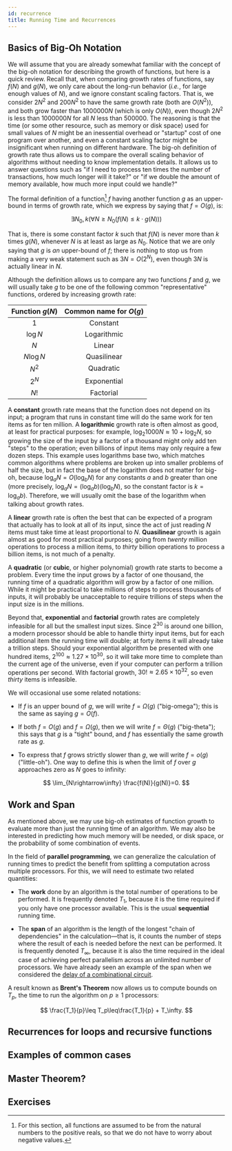 ```yaml
---
id: recurrence
title: Running Time and Recurrences
---
```


## Basics of Big-Oh Notation

We will assume that you are already somewhat familiar with the concept of the big-oh notation for describing the growth of functions, but here is a quick review.
Recall that, when comparing growth rates of functions, say $f(N)$ and $g(N)$, we only care about the long-run behavior (_i.e._, for large enough values of $N$), and we ignore constant scaling factors.
That is, we consider $2N^2$ and $200N^2$ to have the same growth rate (both are $O(N^2)$), and both grow faster than $1000000N$ (which is only $O(N)$), even though $2N^2$ is less than $1000000N$ for all $N$ less than $500000$.
The reasoning is that the time (or some other resource, such as memory or disk space) used for small values of $N$ might be an inessential overhead or "startup" cost of one program over another, and even a constant scaling factor might be insignificant when running on different hardware.
The big-oh definition of growth rate thus allows us to compare the overall scaling behavior of algorithms without needing to know implementation details.
It allows us to answer questions such as "if I need to process ten times the number of transactions, how much longer will it take?" or "if we double the amount of memory available, how much more input could we handle?"

The formal definition of a function[^1] $f$ having another function $g$ as an upper-bound in terms of growth rate, which we express by saying that $f=O(g)$, is:

$$
\exists N_0, k \left(\forall N\geq N_0(f(N)\leq k\cdot g(N))\right)
$$

That is, there is some constant factor $k$ such that $f(N)$ is never more than $k$ times $g(N)$, whenever $N$ is at least as large as $N_0$. Notice that we are only saying that $g$ is *an* upper-bound of $f$; there is nothing to stop us from making a very weak statement such as $3N=O(2^N)$, even though $3N$ is actually linear in $N$.

[^1]: For this section, all functions are assumed to be from the natural numbers to the positive reals, so that we do not have to worry about negative values.

Although the definition allows us to compare any two functions $f$ and $g$, we will usually take $g$ to be one of the following common "representative" functions, ordered by increasing growth rate:

| Function $g(N)$ | Common name for $O(g)$ |
| :-------------: | :--------------------: |
| $1$             | Constant               |
| $\log N$        | Logarithmic            |
| $N$             | Linear                 |
| $N\log N$       | Quasilinear            |
| $N^2$           | Quadratic              |
| $2^N$           | Exponential            |
| $N!$            | Factorial              |

A **constant** growth rate means that the function does not depend on its input; a program that runs in constant time will do the same work for ten items as for ten million.
A **logarithmic** growth rate is often almost as good, at least for practical purposes: for example, $\log_2 1000N\approx 10+\log_2 N$, so growing the size of the input by a factor of a thousand might only add ten "steps" to the operation; even billions of input items may only require a few dozen steps.
This example uses logarithms base two, which matches common algorithms where problems are broken up into smaller problems of half the size, but in fact the base of the logarithm does not matter for big-oh, because $\log_a N=O(\log_b N)$ for any constants $a$ and $b$ greater than one (more precisely, $\log_a N=(\log_a b)(\log_b N)$, so the constant factor is $k=\log_a b$).
Therefore, we will usually omit the base of the logarithm when talking about growth rates.

A **linear** growth rate is often the best that can be expected of a program that actually has to look at all of its input, since the act of just reading $N$ items must take time at least proportional to $N$. **Quasilinear** growth is again almost as good for most practical purposes; going from *twenty* million operations to process a million items, to *thirty* billion operations to process a billion items, is not much of a penalty.

A **quadratic** (or **cubic**, or higher polynomial) growth rate starts to become a problem.
Every time the input grows by a factor of one thousand, the running time of a quadratic algorithm will grow by a factor of one million.
While it might be practical to take millions of steps to process thousands of inputs, it will probably be unacceptable to require trillions of steps when the input size is in the millions.

Beyond that, **exponential** and **factorial** growth rates are completely infeasible for all but the smallest input sizes.
Since $2^{30}$ is around one billion, a modern processor should be able to handle thirty input items, but for each additional item the running time will double; at forty items it will already take a trillion steps.
Should your exponential algorithm be presented with one hundred items, $2^{100}\approx 1.27\times 10^{30}$, so it will take more time to complete than the current age of the universe, even if your computer can perform a trillion operations per second.
With factorial growth, $30!\approx 2.65\times 10^{32}$, so even *thirty* items is infeasible.

We will occasional use some related notations:

* If $f$ is an upper bound of $g$, we will write $f=\Omega(g)$ ("big-omega"); this is the same as saying $g=O(f)$.

* If both $f=O(g)$ and $f=\Omega(g)$, then we will write $f=\Theta(g)$ ("big-theta"); this says that $g$ is a "tight" bound, and $f$ has essentially the same growth rate as $g$.

* To express that $f$ grows strictly slower than $g$, we will write $f=o(g)$ ("little-oh"). One way to define this is when the limit of $f$ over $g$ approaches zero as $N$ goes to infinity:

$$
\lim_{N\rightarrow\infty} \frac{f(N)}{g(N)}=0.
$$

## Work and Span

As mentioned above, we may use big-oh estimates of function growth to evaluate more than just the running time of an algorithm.
We may also be interested in predicting how much memory will be needed, or disk space, or the probability of some combination of events.

In the field of **parallel programming**, we can generalize the calculation of running times to predict the benefit from splitting a computation across multiple processors.
For this, we will need to estimate two related quantities:

* The **work** done by an algorithm is the total number of operations to be performed. It is frequently denoted $T_1$, because it is the time required if you only have one processor available. This is the usual **sequential** running time.

* The **span** of an algorithm is the length of the longest "chain of dependencies" in the calculation&mdash;that is, it counts the number of steps where the result of each is needed before the next can be performed. It is frequently denoted $T_\infty$, because it is also the time required in the ideal case of achieving perfect parallelism across an unlimited number of processors. We have already seen an example of the span when we considered the [delay of a combinational circuit](../logic/simplify).

A result known as **Brent's Theorem** now allows us to compute bounds on $T_p$, the time to run the algorithm on $p\geq 1$ processors:

$$
\frac{T_1}{p}\leq T_p\leq\frac{T_1}{p} + T_\infty.
$$

## Recurrences for loops and recursive functions

## Examples of common cases

## Master Theorem?

## Exercises

